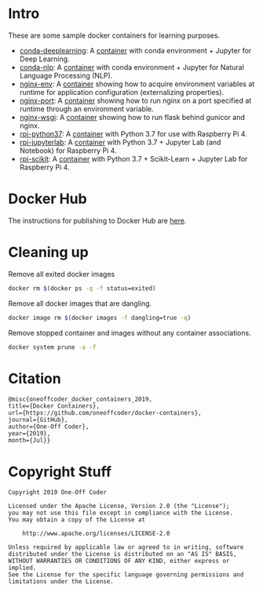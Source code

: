 # Intro

These are some sample docker containers for learning purposes.

* [conda-deeplearning](conda-deeplearning): A [container](https://hub.docker.com/r/vangjee/conda-deeplearning) with conda environment + Jupyter for Deep Learning.
* [conda-nlp](conda-nlp): A [container](https://hub.docker.com/r/vangjee/conda-nlp) with conda environment + Jupyter for Natural Language Processing (NLP).
* [nginx-env](nginx-env): A [container](https://hub.docker.com/r/vangjee/nginx-env) showing how to acquire environment variables at runtime for application configuration (externalizing properties).
* [nginx-port](nginx-port): A [container](https://hub.docker.com/r/vangjee/nginx-port) showing how to run nginx on a port specified at runtime through an environment variable.
* [nginx-wsgi](nginx-wsgi): A [container](https://hub.docker.com/r/vangjee/nginx-wsgi) showing how to run flask behind gunicor and nginx.
* [rpi-python37](rpi-python37): A [container](https://hub.docker.com/r/vangjee/rpi-python37) with Python 3.7 for use with Raspberry Pi 4.
* [rpi-jupyterlab](rpi-jupyterlab): A [container](https://hub.docker.com/r/vangjee/rpi-jupyterlab) with Python 3.7 + Jupyter Lab (and Notebook) for Raspberry Pi 4.
* [rpi-scikit](rpi-scikit): A [container](https://hub.docker.com/r/vangjee/rpi-scikit) with Python 3.7 + Scikit-Learn + Jupyter Lab for Raspberry Pi 4.

# Docker Hub

The instructions for publishing to Docker Hub are [here](https://ropenscilabs.github.io/r-docker-tutorial/04-Dockerhub.html).

# Cleaning up

Remove all exited docker images

```bash
docker rm $(docker ps -q -f status=exited)
```

Remove all docker images that are dangling.

```bash
docker image rm $(docker images -f dangling=true -q)
```

Remove stopped container and images without any container associations.

```bash
docker system prune -a -f
```

# Citation

```
@misc{oneoffcoder_docker_containers_2019, 
title={Docker Containers}, 
url={https://github.com/oneoffcoder/docker-containers}, 
journal={GitHub},
author={One-Off Coder}, 
year={2019}, 
month={Jul}}
```

# Copyright Stuff

```
Copyright 2019 One-Off Coder

Licensed under the Apache License, Version 2.0 (the "License");
you may not use this file except in compliance with the License.
You may obtain a copy of the License at

    http://www.apache.org/licenses/LICENSE-2.0

Unless required by applicable law or agreed to in writing, software
distributed under the License is distributed on an "AS IS" BASIS,
WITHOUT WARRANTIES OR CONDITIONS OF ANY KIND, either express or implied.
See the License for the specific language governing permissions and
limitations under the License.
```